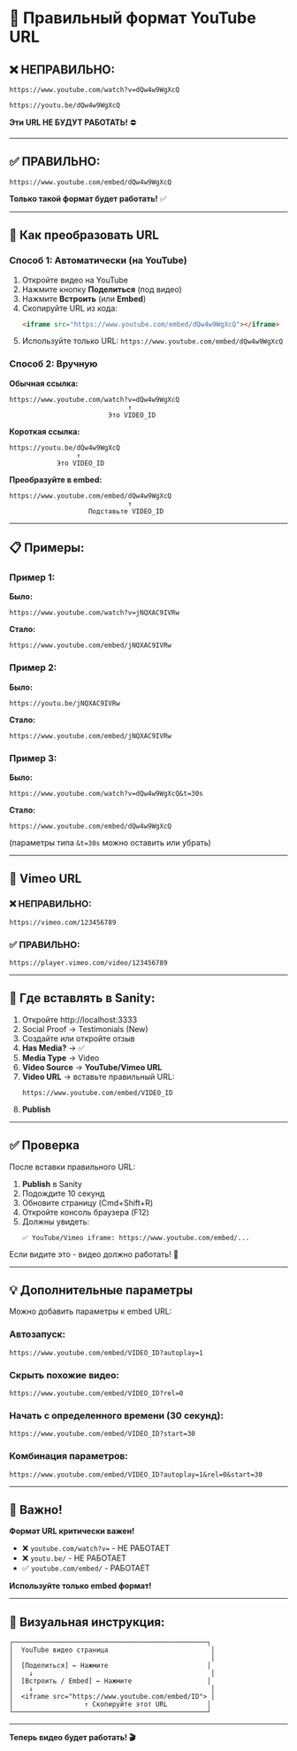 # 🎥 Правильный формат YouTube URL

## ❌ НЕПРАВИЛЬНО:

```
https://www.youtube.com/watch?v=dQw4w9WgXcQ
```

```
https://youtu.be/dQw4w9WgXcQ
```

**Эти URL НЕ БУДУТ РАБОТАТЬ!** ⛔

---

## ✅ ПРАВИЛЬНО:

```
https://www.youtube.com/embed/dQw4w9WgXcQ
```

**Только такой формат будет работать!** ✅

---

## 🔄 Как преобразовать URL

### Способ 1: Автоматически (на YouTube)

1. Откройте видео на YouTube
2. Нажмите кнопку **Поделиться** (под видео)
3. Нажмите **Встроить** (или **Embed**)
4. Скопируйте URL из кода:
   ```html
   <iframe src="https://www.youtube.com/embed/dQw4w9WgXcQ"></iframe>
   ```
5. Используйте только URL: `https://www.youtube.com/embed/dQw4w9WgXcQ`

### Способ 2: Вручную

**Обычная ссылка:**
```
https://www.youtube.com/watch?v=dQw4w9WgXcQ
                              ↑
                         Это VIDEO_ID
```

**Короткая ссылка:**
```
https://youtu.be/dQw4w9WgXcQ
                 ↑
            Это VIDEO_ID
```

**Преобразуйте в embed:**
```
https://www.youtube.com/embed/dQw4w9WgXcQ
                              ↑
                    Подставьте VIDEO_ID
```

---

## 📋 Примеры:

### Пример 1:
**Было:**
```
https://www.youtube.com/watch?v=jNQXAC9IVRw
```

**Стало:**
```
https://www.youtube.com/embed/jNQXAC9IVRw
```

### Пример 2:
**Было:**
```
https://youtu.be/jNQXAC9IVRw
```

**Стало:**
```
https://www.youtube.com/embed/jNQXAC9IVRw
```

### Пример 3:
**Было:**
```
https://www.youtube.com/watch?v=dQw4w9WgXcQ&t=30s
```

**Стало:**
```
https://www.youtube.com/embed/dQw4w9WgXcQ
```
(параметры типа `&t=30s` можно оставить или убрать)

---

## 🎯 Vimeo URL

### ❌ НЕПРАВИЛЬНО:
```
https://vimeo.com/123456789
```

### ✅ ПРАВИЛЬНО:
```
https://player.vimeo.com/video/123456789
```

---

## 🔧 Где вставлять в Sanity:

1. Откройте http://localhost:3333
2. Social Proof → Testimonials (New)
3. Создайте или откройте отзыв
4. **Has Media?** → ✅
5. **Media Type** → Video
6. **Video Source** → **YouTube/Vimeo URL**
7. **Video URL** → вставьте правильный URL:
   ```
   https://www.youtube.com/embed/VIDEO_ID
   ```
8. **Publish**

---

## ✅ Проверка

После вставки правильного URL:

1. **Publish** в Sanity
2. Подождите 10 секунд
3. Обновите страницу (Cmd+Shift+R)
4. Откройте консоль браузера (F12)
5. Должны увидеть:
   ```
   ✅ YouTube/Vimeo iframe: https://www.youtube.com/embed/...
   ```

Если видите это - видео должно работать! 🎉

---

## 💡 Дополнительные параметры

Можно добавить параметры к embed URL:

### Автозапуск:
```
https://www.youtube.com/embed/VIDEO_ID?autoplay=1
```

### Скрыть похожие видео:
```
https://www.youtube.com/embed/VIDEO_ID?rel=0
```

### Начать с определенного времени (30 секунд):
```
https://www.youtube.com/embed/VIDEO_ID?start=30
```

### Комбинация параметров:
```
https://www.youtube.com/embed/VIDEO_ID?autoplay=1&rel=0&start=30
```

---

## 🚨 Важно!

**Формат URL критически важен!**

- ❌ `youtube.com/watch?v=` - НЕ РАБОТАЕТ
- ❌ `youtu.be/` - НЕ РАБОТАЕТ  
- ✅ `youtube.com/embed/` - РАБОТАЕТ

**Используйте только embed формат!**

---

## 📸 Визуальная инструкция:

```
┌─────────────────────────────────────────────────┐
│  YouTube видео страница                          │
│                                                  │
│  [Поделиться] ← Нажмите                         │
│    ↓                                             │
│  [Встроить / Embed] ← Нажмите                   │
│    ↓                                             │
│  <iframe src="https://www.youtube.com/embed/ID"> │
│                  ↑ Скопируйте этот URL          │
└─────────────────────────────────────────────────┘
```

---

**Теперь видео будет работать! 🎬**

